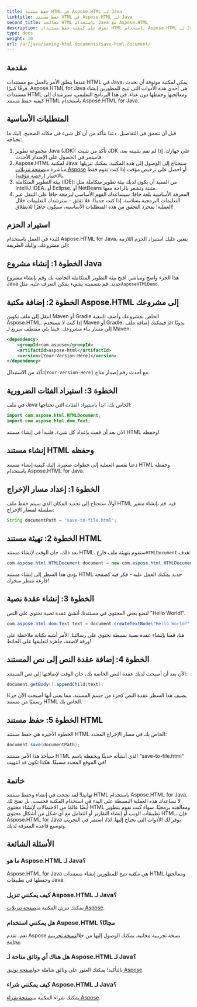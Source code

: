 ```yaml
---
title: حفظ مستند HTML في Aspose.HTML لـ Java
linktitle: حفظ مستند HTML في Aspose.HTML لـ Java
second_title: معالجة HTML باستخدام Java مع Aspose.HTML
description: تعرف على كيفية حفظ مستندات HTML باستخدام Aspose.HTML لـ Java من خلال هذا الدليل الشامل خطوة بخطوة المصمم للمبتدئين والخبراء.
type: docs
weight: 10
url: /ar/java/saving-html-documents/save-html-document/
---
```

## مقدمة
عندما يتعلق الأمر بالعمل مع مستندات HTML في Java، يمكن لمكتبة موثوقة أن تحدث فرقًا كبيرًا. Aspose.HTML for Java هي إحدى هذه الأدوات التي تتيح للمطورين إنشاء مستندات HTML ومعالجتها وحفظها دون عناء. في هذا البرنامج التعليمي، سنرشدك إلى كيفية حفظ مستند HTML باستخدام Aspose.HTML for Java. 
## المتطلبات الأساسية
قبل أن نتعمق في التفاصيل، دعنا نتأكد من أن كل شيء في مكانه الصحيح. إليك ما تحتاجه:
1. مجموعة تطوير Java (JDK): تأكد من تثبيت JDK على جهازك. إذا لم تقم بتثبيته بعد، فاستمر في الحصول على الإصدار الأحدث.
2.  Aspose.HTML لمكتبة Java: ستحتاج إلى الوصول إلى هذه المكتبة. يمكنك تنزيلها مباشرة من[صفحة تنزيلات Aspose](https://releases.aspose.com/html/java/) أو احصل على ترخيص مؤقت إذا كنت تقوم فقط بالاختبار ([رخصة مؤقتة](https://purchase.aspose.com/temporary-license/)).
3. بيئة التطوير المتكاملة (IDE): من المفيد أن يكون لديك بيئة تطوير متكاملة مثل IntelliJ IDEA، أو Eclipse، أو NetBeans مثبتة وتشعر بالراحة معها.
4. المعرفة الأساسية بلغة جافا: سيساعدك الفهم الأساسي لبرمجة جافا على التنقل عبر التعليمات البرمجية بسلاسة. إذا كنت جديدًا، فلا تقلق - سترشدك التعليمات خلال العملية!
بمجرد التحقق من هذه المتطلبات الأساسية، ستكون جاهزًا للانطلاق!
## استيراد الحزم
للبدء في العمل باستخدام Aspose.HTML for Java، يتعين عليك استيراد الحزم اللازمة إلى مشروعك. وإليك الطريقة:
## الخطوة 1: إنشاء مشروع Java
 هذا الجزء واضح ومباشر. افتح بيئة التطوير المتكاملة الخاصة بك وقم بإنشاء مشروع Java جديد. قم بتسميته بشيء يمكن التعرف عليه، مثل`AsposeHTMLDemo`.
## الخطوة 2: إضافة مكتبة Aspose.HTML إلى مشروعك
انتقل إلى ملف تكوين Maven أو Gradle الخاص بمشروعك وأضف التبعية Aspose.HTML. إذا كنت لا تستخدم Maven أو Gradle، فيمكنك إضافة ملف jar يدويًا إلى مسار بناء مشروعك. فيما يلي مقتطف سريع لـ Maven:
```xml
<dependency>
    <groupId>com.aspose</groupId>
    <artifactId>aspose-html</artifactId>
    <version>[Your-Version-Here]</version>
</dependency>
```
 تأكد من الاستبدال`[Your-Version-Here]` مع أحدث رقم إصدار متاح.
## الخطوة 3: استيراد الفئات الضرورية
في ملف Java الخاص بك، ابدأ باستيراد الفئات التي تحتاجها:
```java
import com.aspose.html.HTMLDocument;
import com.aspose.html.dom.Text;
```
الآن بعد أن قمت بإعداد كل شيء، فلنبدأ في إنشاء مستند HTML وحفظه!
## إنشاء مستند HTML وحفظه
دعنا نقسم العملية إلى خطوات صغيرة. إليك كيفية إنشاء مستند HTML وحفظه باستخدام Aspose.HTML for Java.
## الخطوة 1: إعداد مسار الإخراج
أولاً، ستحتاج إلى تحديد المكان الذي سيتم حفظ ملف HTML فيه. قم بإنشاء متغير سلسلة لمسار الإخراج:
```java
String documentPath = "save-to-file.html";
```
## الخطوة 2: تهيئة مستند HTML
 بعد ذلك، حان الوقت لإنشاء مستند HTML. ستقوم بتهيئة ملف فارغ`HTMLDocument` هدف:
```java
com.aspose.html.HTMLDocument document = new com.aspose.html.HTMLDocument();
```
يؤدي هذا السطر إلى إنشاء مستند HTML جديد يمكنك العمل عليه - فكر فيه كصفحة فارغة تنتظر سحرك!
## الخطوة 3: إنشاء عقدة نصية
لنضع بعض المحتوى في مستندنا. أنشئ عقدة نصية تحتوي على النص "Hello World!".
```java
com.aspose.html.dom.Text text = document.createTextNode("Hello World!");
```
هنا، قمنا بإنشاء عقدة نصية بسيطة تحتوي على رسالتنا. الأمر أشبه بكتابة ملاحظة على ورقة لاصقة، جاهزة لتعليقها على الحائط!
## الخطوة 4: إضافة عقدة النص إلى نص المستند
الآن بعد أن أصبحت لديك عقدة النص الخاصة بك، حان الوقت لإضافتها إلى نص المستند:
```java
document.getBody().appendChild(text);
```
يضيف هذا السطر عقدة النص كجزء من جسم المستند، مما يعني أنها أصبحت الآن جزءًا رسميًا من مستند HTML الخاص بك.
## الخطوة 5: حفظ مستند HTML
الخطوة الأخيرة هي حفظ مستند HTML الخاص بك في مسار الإخراج المحدد:
```java
document.save(documentPath);
```
سيأخذ هذا الأمر مستند HTML الذي أنشأته حديثًا ويحفظه باسم "save-to-file.html" في الموقع المحدد مسبقًا. هكذا تكون قد انتهيت!
## خاتمة
تهانينا! لقد نجحت في إنشاء وحفظ مستند HTML باستخدام Aspose.HTML for Java. لا تساعدك هذه العملية البسيطة على البدء في استخدام المكتبة فحسب، بل تفتح لك أيضًا عالمًا من الاحتمالات لإنشاء محتوى HTML ومعالجته برمجيًا.
سواء كنت تقوم بتطوير تطبيقات الويب أو إنشاء التقارير أو التعامل مع أي شكل من أشكال محتوى HTML، فإن Aspose.HTML for Java يوفر لك الأدوات التي تحتاج إليها. لذا، استمر في التجريب وتوسيع قاعدة المعرفة لديك.
## الأسئلة الشائعة
### ما هو Aspose.HTML لـ Java؟  
Aspose.HTML for Java هي مكتبة تتيح للمطورين إنشاء مستندات HTML ومعالجتها وحفظها في تطبيقات Java.
### كيف يمكنني تنزيل Aspose.HTML لـ Java؟  
 يمكنك تنزيل المكتبة من[صفحة تنزيلات Aspose](https://releases.aspose.com/html/java/).
### هل يمكنني استخدام Aspose.HTML مجانًا؟  
 نعم، تقدم Aspose نسخة تجريبية مجانية. يمكنك الوصول إليها من خلال[نسخة تجريبية مجانية](https://releases.aspose.com/).
### هل هناك أي وثائق متاحة لـ Aspose.HTML لـ Java؟  
 بالتأكيد! يمكنك العثور على وثائق شاملة حول[صفحة توثيق Aspose](https://reference.aspose.com/html/java/).
### كيف يمكنني شراء Aspose.HTML لـ Java؟  
 يمكنك شراء المكتبة من[صفحة شراء Aspose](https://purchase.aspose.com/buy).